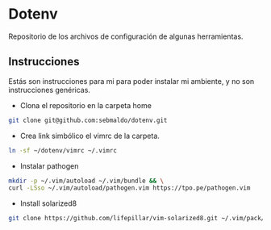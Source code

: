 # Dotenv
Repositorio de los archivos de configuración de algunas herramientas.

## Instrucciones
Estás son instrucciones para mi para poder instalar mi ambiente, y no son instrucciones genéricas.


* Clona el repositorio en la carpeta home
```bash
git clone git@github.com:sebmaldo/dotenv.git
```
* Crea link simbólico el vimrc de la carpeta.
```bash
ln -sf ~/dotenv/vimrc ~/.vimrc
```
* Instalar pathogen
```bash
mkdir -p ~/.vim/autoload ~/.vim/bundle && \
curl -LSso ~/.vim/autoload/pathogen.vim https://tpo.pe/pathogen.vim
```
* Install solarized8
```bash
git clone https://github.com/lifepillar/vim-solarized8.git ~/.vim/pack/themes/opt/solarized8
```
